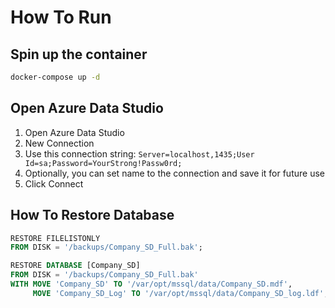 # How To Run

## Spin up the container

```bash
docker-compose up -d
```

## Open Azure Data Studio

1. Open Azure Data Studio
2. New Connection
3. Use this connection string: `Server=localhost,1435;User Id=sa;Password=YourStrong!Passw0rd;`
4. Optionally, you can set name to the connection and save it for future use
5. Click Connect

## How To Restore Database

```sql
RESTORE FILELISTONLY
FROM DISK = '/backups/Company_SD_Full.bak';

RESTORE DATABASE [Company_SD]
FROM DISK = '/backups/Company_SD_Full.bak'
WITH MOVE 'Company_SD' TO '/var/opt/mssql/data/Company_SD.mdf',
     MOVE 'Company_SD_Log' TO '/var/opt/mssql/data/Company_SD_log.ldf';
```
